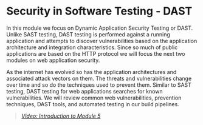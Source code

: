 # Security in Software Testing - DAST

In this module we focus on Dynamic Application Security Testing or DAST.  Unlike SAST testing, DAST testing is performed against a running application and attempts to discover vulnerabilities based on the application architecture and integration characteristics.  Since so much of public applications are based on the HTTP protocol we will focus the next two modules on web application security.  

As the internet has evolved so has the application architectures and associated attack vectors on them.  The threats and vulnerabilities change over time and so do the techniques used to prevent them.  Similar to SAST testing, DAST testing for web applications searches for known vulnerabilities.  We will review common web vulnerabilities, prevention techniques, DAST tools, and automated testing in our build pipelines.  

> [*Video: Introduction to Module 5*](https://auburn.hosted.panopto.com/Panopto/Pages/Viewer.aspx?id=e09fb3d4-68ff-4396-bffc-aeba0142f64b)